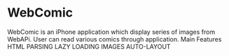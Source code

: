 # WebComic
WebComic is an iPhone application which display series of images from WebAPi. User can read various comics through application.
Main Features
HTML PARSING 
LAZY LOADING IMAGES
AUTO-LAYOUT
